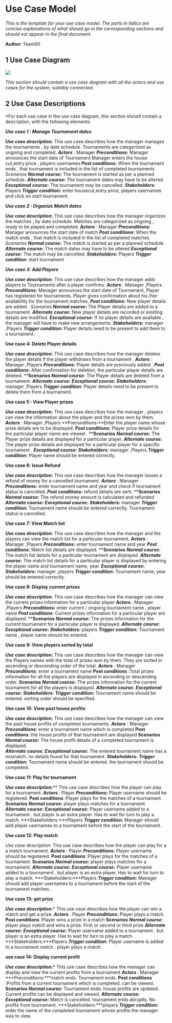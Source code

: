 # Use Case Model

*This is the template for your use case model. The parts in italics are concise explanations of what should go in the corresponding sections and should not appear in the final document.*

**Author**: Team50

## 1 Use Case Diagram

![](https://github.gatech.edu/gt-omscs-se-2017spring/6300Spring17Team50/blob/master/GroupProject/Docs/usecasediagram_team50%20.png)

*This section should contain a use case diagram with all the actors and use cases for the system, suitably connected.*

## 2 Use Case Descriptions

*For each use case in the use case diagram, this section should contain a description, with the following elements:

***Use case 1 : Manage Tournament dates***

***Use case description*:** This use case describes how the manager manages the tournaments , by date schedule. Tournaments are categorized as ongoing and completed.
***Actors*** : Manager
***Preconditions:*** Manager announces the start date of Tournament.Manager enters the house cut,entry price , players usernames
***Post conditions:*** When the tournament ends , that tournament is included in the list of completed tournaments
*Scenarios*
***Normal course:*** The tournament is started as per a planned schedule.
***Alternate course:*** The tournament dates may have to be altered
***Exceptional course*:** The tournament may be cancelled.
***Stakeholders:***   Players
***Trigger condition*:**  enter housecut,entry price, players usernames and click on start tournament.

***Use case 2 : Organize Match dates***

***Use case description*:** This use case describes how the manager organizes the matches , by date schedule. Matches are categorized as ongoing , ready to be played and completed.
***Actors*** : Manager
***Preconditions:*** Manager announces the start date of match
***Post conditions:*** When the match ends , that match is included in the list of completed matches. 
*Scenarios*
***Normal course:*** The match is started as per a planned schedule.
***Alternate course:*** The match dates may have to be altered
***Exceptional course*:** The match may be cancelled.
***Stakeholders:***   Players
***Trigger condition*:**  start tournament 

***Use case 3: Add Players***

***Use case description*:** This use case describes how the manager adds players to Tournaments after a player confirms.
***Actors*** : Manager ,Players
***Preconditions:*** Manager announces the start date of Tournament, 
Player has registered for tournaments.
 Player gives confirmation about his /her availability for the tournament matches.
***Post conditions:*** New player details are added .
*Scenarios*
***Normal course:*** The Player details are added to a tournament.
***Alternate course:*** New player details are recorded or existing details are modified.
***Exceptional course*:** If no player details are available , the manager will have to make new arrangements.
***Stakeholders:***   manager ,Players
***Trigger condition*:** Player details need to be present to add them to a tournament.

**Use case 4: Delete Player details**

***Use case description*:** This use case describes how the manager  deletes the player details if the player withdraws from a tournament .
***Actors*** : Manager ,Players
***Preconditions:*** Player details are previously added  .
***Post conditions:*** After confirmation for deletion, the particular player details are deleted.
****Scenarios**
***Normal course:*** The Player details are deleted from a tournament.
***Alternate course:*** 
***Exceptional course*:** 
***Stakeholders:***   manager ,Players
***Trigger condition*:** Player details need to be present to delete them from a tournament.
 
 **Use case 5 : View  Player prizes**

***Use case description*:** This use case describes how the manager , players can view the information about the player and the prizes won by them. 
***Actors*** : Manager ,Players
**Preconditions:**Enter the player name whose prize details  are to be displayed. 
***Post conditions:*** Player prize details for the particular  player name  are viewed .
****Scenarios**
***Normal course:*** The Player prize details are displayed  for a particular player.
***Alternate course:*** The player prize details are displayed for a particular player for a specific tournament .
***Exceptional course*:** 
***Stakeholders:***   manager ,Players
***Trigger condition*:** Player name should be entered correctly.

**Use case 6: Issue Refund**

***Use case description*:** This use case describes how the manager issues a refund of money for a cancelled tournament.
***Actors*** : Manager 
***Preconditions:*** enter tournament name and year and check if tournament status is cancelled. 
***Post conditions:*** refund details are sent.
****Scenarios**
***Normal course:*** The refund money amount is calculated and refunded 
***Alternate course:*** 
***Exceptional course*:** 
***Stakeholders:***   manager 
***Trigger condition*:** Tournament  name should be entered correctly. Tournament status is cancelled.


**Use case 7: View Match list**

***Use case description*:** This use case describes how the manager and the players can view the match list for a particular tournament.
***Actors*** : Manager ,Players
***Preconditions:*** enter tournament name and year 
***Post conditions:*** Match list details are displayed.
****Scenarios**
***Normal course:*** The match list details for a particular tournament are displayed.
***Alternate course:*** The match list details for a  particular player is displayed by entering the player name and tournament name, year.
***Exceptional course*:** 
***Stakeholders:***   manager ,players
***Trigger condition*:** Tournament  name, year should be entered correctly. 

**Use case 8: Display current prizes**

***Use case description*:** This use case describes how the manager can 
view the current prizes information for a  particular player 
***Actors*** : Manager ,Players
***Preconditions:*** enter current / ongoing  tournament name , player name 
***Post conditions:*** Current prizes information for a  particular player are displayed.
****Scenarios**
***Normal course:*** The prizes information for the current tournament for a particular player is displayed. 
***Alternate course:*** 
***Exceptional course*:** 
***Stakeholders:*** players
***Trigger condition*:** Tournament name , player name should be entered.


**Use case 9: View players sorted by total**

***Use case description*:** This use case describes how the manager  can 
view the Players names with the total of prizes won by them. They are sorted in ascending  or  descending order of the total.
***Actors*** : Manager 
***Preconditions:*** enter a tournament name
**Post conditions** :Total prizes information for all the players are displayed in ascending or descending order.
**Scenarios**
***Normal course:*** The prizes information for the current tournament for all the  players is displayed. 
***Alternate course:*** 
***Exceptional course*:** 
***Stakeholders:***
***Trigger condition*:** Tournament name  should be entered. sorting order should be specified.

**Use case 10. View past house profits**

***Use case description*:** This use case describes how the manager  can 
view the past house profits of completed tournaments.
***Actors*** : Manager 
***Preconditions:*** enter a tournament name which is completed
**Post conditions** :the house profits of that tournament are displayed
**Scenarios**
***Normal course:*** The house profit details of a completed tournament is displayed.  
***Alternate course:*** 
***Exceptional course*:** The entered tournament name has a mismatch. no details found for that tournament.
***Stakeholders:***
***Trigger condition*:** Tournament name  should be entered. the tournament should be completed.

**Use case 11: Play for tournament**

***Use case description*:**** This use case describes how the player can play for a tournament.
***Actors*** : Player 
***Preconditions:*** Player username should be registered. 
**Post conditions** :Player plays for the matches of a tournament.
**Scenarios**
***Normal course:*** player plays matches for a tournament.
***Alternate course:*** 
***Exceptional course*:** Player username added to a tournament . but player is an extra player. Has to wait for turn to play a match.
***Stakeholders:***Players
***Trigger condition*:** Manager should add player usernames to a tournament before the start of the tournament.

**Use case 12: Play match**

*Use case description*: This use case describes how the player can play for a  a match tournament.
***Actors*** : Player 
***Preconditions:*** Player username should be registered. 
**Post conditions** :Player plays for the matches of a tournament.
**Scenarios**
***Normal course:*** player plays matches for a tournament.
***Alternate course:*** 
***Exceptional course*:** Player username added to a tournament . but player is an extra player. Has to wait for turn to play a match.
***Stakeholders:***Players
***Trigger condition*:** Manager should add player usernames to a tournament before the start of the tournament matches.

**Use case 13: get prize**

***Use case description*:*** This use case describes how the player can win a match and get a prize.
***Actors*** : Player 
***Preconditions:*** Player plays a match. 
**Post conditions** :Player wins a prize in a match
**Scenarios**
***Normal course:*** player plays match and wins a prize. First or second or third prize
***Alternate course:*** 
***Exceptional course*:** Player username added to a tournament . but player is an extra player. Has to wait for turn to play a match.
***Stakeholders:***Players
***Trigger condition*:** Player username is added to a tournament match . player plays a match.

**use case 14: Display current profit**

***Use case description*:*** This use case describes how the manager can display and view the current profits from a tournament
***Actors*** : Manager
***Preconditions:***match ends. Tournament ends. 
**Post conditions** :Profits from a current tournament which is completed. can be viewed.
**Scenarios**
***Normal course:*** Tournament ends. house profits are updated. Current profits can be displayed and viewed.
***Alternate course:*** 
***Exceptional course*:** Match is cancelled. tournament ends abruptly. No profits from tournament.
***Stakeholders:***players
***Trigger condition*:** enter the name of the completed tournament whose profits the manager was to view.
